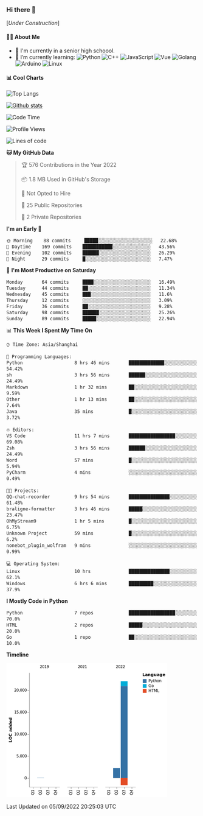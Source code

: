 ### Hi there 👋

\[*Under Construction*\]

<!--
**NoNormalCreeper/NoNormalCreeper** is a ✨ _special_ ✨ repository because its `README.md` (this file) appears on your GitHub profile.

Here are some ideas to get you started:

- 🔭 I’m currently working on ...
- 🌱 I’m currently learning ...
- 👯 I’m looking to collaborate on ...
- 🤔 I’m looking for help with ...
- 💬 Ask me about ...
- 📫 How to reach me: ...
- 😄 Pronouns: ...
- ⚡ Fun fact: ...
-->

#### 👩‍💻 About Me

- 🏫 I'm currently in a senior high schoool.
- 🌱 I’m currently learning: 
![Python](https://img.shields.io/badge/-Python-blue?style=flat-square&logo=Python&logoColor=fff)
![C++](https://img.shields.io/badge/-C%2B%2B-00599C?style=flat-square&logo=C%2B%2B&logoColor=fff)
![JavaScript](https://img.shields.io/badge/-JavaScript-ffca18?style=flat-square&logo=JavaScript&logoColor=fff)
![Vue](https://img.shields.io/badge/-Vue-4FC08D?style=flat-square&logo=Vue.js&logoColor=fff)
![Golang](https://img.shields.io/badge/-Go-007d9c?style=flat-square&logo=Go&logoColor=fff)
![Arduino](https://img.shields.io/badge/-Arduino-00979D?style=flat-square&logo=Arduino&logoColor=fff)
![Linux](https://img.shields.io/badge/-Linux-FCC624?style=flat-square&logo=Linux&logoColor=fff)

#### 📊 Cool Charts

![Top Langs](https://github-readme-stats.vercel.app/api/top-langs/?username=NoNormalCreeper&layout=compact)

[![Github stats](https://github-readme-stats.vercel.app/api?username=NoNormalCreeper&show_icons=true)](https://github.com/anuraghazra/github-readme-stats)

<!--START_SECTION:waka-->
![Code Time](http://img.shields.io/badge/Code%20Time-80%20hrs%2042%20mins-blue)

![Profile Views](http://img.shields.io/badge/Profile%20Views-4-blue)

![Lines of code](https://img.shields.io/badge/From%20Hello%20World%20I%27ve%20Written-23%20Thousand%20lines%20of%20code-blue)

**🐱 My GitHub Data** 

> 🏆 576 Contributions in the Year 2022
 > 
> 📦 1.8 MB Used in GitHub's Storage 
 > 
> 🚫 Not Opted to Hire
 > 
> 📜 25 Public Repositories 
 > 
> 🔑 2 Private Repositories  
 > 
**I'm an Early 🐤** 

```text
🌞 Morning    88 commits     █████░░░░░░░░░░░░░░░░░░░░   22.68% 
🌆 Daytime    169 commits    ███████████░░░░░░░░░░░░░░   43.56% 
🌃 Evening    102 commits    ██████░░░░░░░░░░░░░░░░░░░   26.29% 
🌙 Night      29 commits     █░░░░░░░░░░░░░░░░░░░░░░░░   7.47%

```
📅 **I'm Most Productive on Saturday** 

```text
Monday       64 commits     ████░░░░░░░░░░░░░░░░░░░░░   16.49% 
Tuesday      44 commits     ██░░░░░░░░░░░░░░░░░░░░░░░   11.34% 
Wednesday    45 commits     ███░░░░░░░░░░░░░░░░░░░░░░   11.6% 
Thursday     12 commits     ░░░░░░░░░░░░░░░░░░░░░░░░░   3.09% 
Friday       36 commits     ██░░░░░░░░░░░░░░░░░░░░░░░   9.28% 
Saturday     98 commits     ██████░░░░░░░░░░░░░░░░░░░   25.26% 
Sunday       89 commits     █████░░░░░░░░░░░░░░░░░░░░   22.94%

```


📊 **This Week I Spent My Time On** 

```text
⌚︎ Time Zone: Asia/Shanghai

💬 Programming Languages: 
Python                   8 hrs 46 mins       █████████████░░░░░░░░░░░░   54.42% 
sh                       3 hrs 56 mins       ██████░░░░░░░░░░░░░░░░░░░   24.49% 
Markdown                 1 hr 32 mins        ██░░░░░░░░░░░░░░░░░░░░░░░   9.59% 
Other                    1 hr 13 mins        ██░░░░░░░░░░░░░░░░░░░░░░░   7.64% 
Java                     35 mins             █░░░░░░░░░░░░░░░░░░░░░░░░   3.72%

🔥 Editors: 
VS Code                  11 hrs 7 mins       █████████████████░░░░░░░░   69.08% 
Zsh                      3 hrs 56 mins       ██████░░░░░░░░░░░░░░░░░░░   24.49% 
Word                     57 mins             █░░░░░░░░░░░░░░░░░░░░░░░░   5.94% 
PyCharm                  4 mins              ░░░░░░░░░░░░░░░░░░░░░░░░░   0.49%

🐱‍💻 Projects: 
QQ-chat-recorder         9 hrs 54 mins       ███████████████░░░░░░░░░░   61.48% 
braligne-formatter       3 hrs 46 mins       █████░░░░░░░░░░░░░░░░░░░░   23.47% 
OhMyStream9              1 hr 5 mins         █░░░░░░░░░░░░░░░░░░░░░░░░   6.75% 
Unknown Project          59 mins             █░░░░░░░░░░░░░░░░░░░░░░░░   6.2% 
nonebot_plugin_wolfram   9 mins              ░░░░░░░░░░░░░░░░░░░░░░░░░   0.99%

💻 Operating System: 
Linux                    10 hrs              ███████████████░░░░░░░░░░   62.1% 
Windows                  6 hrs 6 mins        █████████░░░░░░░░░░░░░░░░   37.9%

```

**I Mostly Code in Python** 

```text
Python                   7 repos             █████████████████░░░░░░░░   70.0% 
HTML                     2 repos             █████░░░░░░░░░░░░░░░░░░░░   20.0% 
Go                       1 repo              ██░░░░░░░░░░░░░░░░░░░░░░░   10.0%

```


**Timeline**

![Chart not found](https://raw.githubusercontent.com/NoNormalCreeper/NoNormalCreeper/main/charts/bar_graph.png) 


 Last Updated on 05/09/2022 20:25:03 UTC
<!--END_SECTION:waka-->

